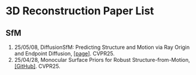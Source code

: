 # 3D Reconstruction Paper List

## SfM

1. 25/05/08, DiffusionSfM: Predicting Structure and Motion via Ray Origin and Endpoint Diffusion, [[page]](https://qitaozhao.github.io/DiffusionSfM). CVPR25.
2. 25/04/28, Monocular Surface Priors for Robust Structure-from-Motion, [[GitHub]](https://github.com/cvg/mpsfm). CVPR25.